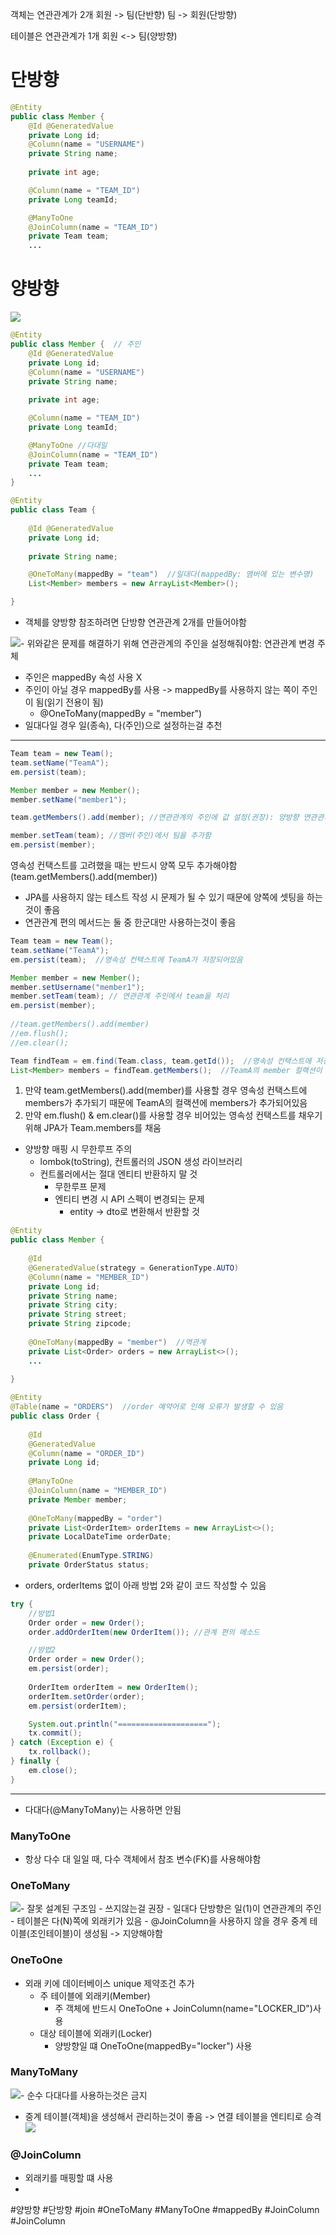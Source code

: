 객체는 연관관계가 2개
회원 -> 팀(단반향)
팀 -> 회원(단방향)

테이블은 연관관계가 1개
회원 <-> 팀(양방향)
# 단방향
```java
@Entity  
public class Member {
	@Id @GeneratedValue
	private Long id;   
	@Column(name = "USERNAME")  
	private String name;  
	
	private int age; 

	@Column(name = "TEAM_ID")
	private Long teamId; 

	@ManyToOne 
	@JoinColumn(name = "TEAM_ID") 
	private Team team;  
	...
```



# 양방향

![](Users/navill/Documents/Obsidian%20Vault/Pasted%20image%2020231213173828.png)
```java
@Entity  
public class Member {  // 주인
	@Id @GeneratedValue
	private Long id;   
	@Column(name = "USERNAME")  
	private String name;  
	
	private int age; 

	@Column(name = "TEAM_ID")
	private Long teamId; 

	@ManyToOne //다대일 
	@JoinColumn(name = "TEAM_ID") 
	private Team team;  
	...
}

@Entity
public class Team { 
	 
	@Id @GeneratedValue  
	private Long id;
	 
	private String name; 

	@OneToMany(mappedBy = "team")  //일대다(mappedBy: 맴버에 있는 변수명)
	List<Member> members = new ArrayList<Member>();

}
```

- 객체를 양방향 참조하려면 단방향 연관관계 2개를 만들어야함
 
![](Users/navill/Documents/Obsidian%20Vault/Pasted%20image%2020231213175903.png)- 위와같은 문제를 해결하기 위해 연관관계의 주인을 설정해줘야함: 연관관계 변경 주체
- 주인은 mappedBy 속성 사용 X
- 주인이 아닐 경우 mappedBy를 사용 -> mappedBy를 사용하지 않는 쪽이 주인이 됨(읽기 전용이 됨)
	- @OneToMany(mappedBy = "member")
- 일대다일 경우 일(종속), 다(주인)으로 설정하는걸 추천

---

```java
Team team = new Team();  
team.setName("TeamA");  
em.persist(team); 

Member member = new Member(); 
member.setName("member1"); 

team.getMembers().add(member); //연관관계의 주인에 값 설정(권장): 양방향 연관관계에서는 둘다 추가해주는것이 개념상 맞음

member.setTeam(team); //멤버(주인)에서 팀을 추가함
em.persist(member);
```

영속성 컨택스트를 고려했을 때는 반드시 양쪽 모두 추가해야함(team.getMembers().add(member))
- JPA를 사용하지 않는 테스트 작성 시 문제가 될 수 있기 때문에 양쪽에 셋팅을 하는것이 좋음
- 연관관계 편의 메서드는 둘 중 한군대만 사용하는것이 좋음
```java
Team team = new Team();
team.setName("TeamA");
em.persist(team);  //영속성 컨택스트에 TeamA가 저장되어있음

Member member = new Member();
member.setUsername("member1");
member.setTeam(team); // 연관관계 주인에서 team을 처리
em.persist(member);  
 
//team.getMembers().add(member)
//em.flush();
//em.clear();

Team findTeam = em.find(Team.class, team.getId());  //영속성 컨택스트에 저장된 TeamA가 불려옴(1차 캐시 - flush & clear안할 경우)
List<Member> members = findTeam.getMembers();  //TeamA의 member 컬랙션이 비어있음
```

1. 만약 team.getMembers().add(member)를 사용할 경우 영속성 컨택스트에 members가 추가되기 때문에 TeamA의 컬랙션에 members가 추가되어있음
2. 만약 em.flush() & em.clear()를 사용할 경우 비어있는 영속성 컨택스트를 채우기 위해 JPA가 Team.members를 채움

- 양방향 매핑 시 무한루프 주의
	- lombok(toString), 컨트롤러의 JSON 생성 라이브러리
	- 컨트롤러에서는 절대 엔티티 반환하지 말 것
		- 무한루프 문제
		- 엔티티 변경 시 API 스펙이 변경되는 문제
			- entity -> dto로 변환해서 반환할 것


```java
@Entity  
public class Member {  
  
    @Id  
    @GeneratedValue(strategy = GenerationType.AUTO)  
    @Column(name = "MEMBER_ID")  
    private Long id;  
    private String name;  
    private String city;  
    private String street;  
    private String zipcode;  
  
    @OneToMany(mappedBy = "member")  //역관계  
    private List<Order> orders = new ArrayList<>();
    ...
    
}

@Entity  
@Table(name = "ORDERS")  //order 예약어로 인해 오류가 발생할 수 있음  
public class Order {  
  
    @Id  
    @GeneratedValue    
    @Column(name = "ORDER_ID")  
    private Long id;  
  
    @ManyToOne  
    @JoinColumn(name = "MEMBER_ID")  
    private Member member;  
  
    @OneToMany(mappedBy = "order")  
    private List<OrderItem> orderItems = new ArrayList<>();  
    private LocalDateTime orderDate;  
  
    @Enumerated(EnumType.STRING)  
    private OrderStatus status;

```

- orders, orderItems 없이 아래 방법 2와 같이 코드 작성할 수 있음
```java
try {  
	//방법1
    Order order = new Order();  
    order.addOrderItem(new OrderItem()); //관계 편의 메소드  

	//방법2
	Order order = new Order();
	em.persist(order);
	
	OrderItem orderItem = new OrderItem();
	orderItem.setOrder(order);
	em.persist(orderItem);

    System.out.println("====================");  
    tx.commit();  
} catch (Exception e) {  
    tx.rollback();  
} finally {  
    em.close();  
}
```


---

- 다대다(@ManyToMany)는 사용하면 안됨

### ManyToOne
- 항상 다수 대 일일 때, 다수 객체에서 참조 변수(FK)를 사용해야함


### OneToMany
![](Users/navill/Documents/Obsidian%20Vault/Pasted%20image%2020231214002423.png)- 잘못 설계된 구조임 - 쓰지않는걸 권장
	- 일대다 단방향은 일(1)이 연관관계의 주인
	- 테이블은 다(N)쪽에 외래키가 있음
	- @JoinColumn을 사용하지 않을 경우 중계 테이블(조인테이블)이 생성됨 -> 지양해야함


### OneToOne
- 외래 키에 데이터베이스 unique 제약조건 추가
	- 주 테이블에 외래키(Member)
		- 주 객체에 반드시 OneToOne + JoinColumn(name="LOCKER_ID")사용
	- 대상 테이블에 외래키(Locker)
		- 양방향일 떄 OneToOne(mappedBy="locker") 사용


### ManyToMany
![](Users/navill/Documents/Obsidian%20Vault/Pasted%20image%2020231214010528.png)- 순수 다대다를 사용하는것은 금지
- 중계 테이블(객체)을 생성해서 관리하는것이 좋음 -> 연결 테이블을 엔티티로 승격
![](Users/navill/Documents/Obsidian%20Vault/Pasted%20image%2020231214011154.png)
### @JoinColumn
- 외래키를 매핑할 떄 사용
- 






#양방향 #단방향 #join #OneToMany #ManyToOne #mappedBy #JoinColumn #JoinColumn 